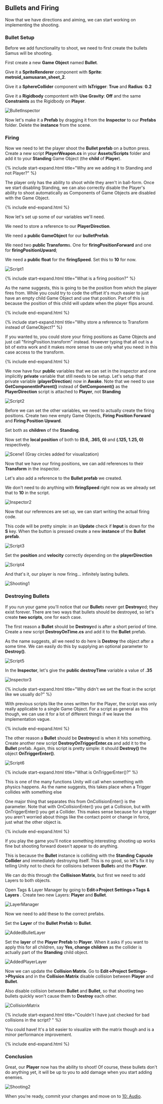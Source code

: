 ## Bullets and Firing

Now that we have directions and aiming, we can start working on implementing the shooting.

### Bullet Setup

Before we add functionality to shoot, we need to first create the bullets Samus will be shooting.

First create a new **Game Object** named **Bullet**.

Give it a **SpriteRenderer** component with **Sprite**: **metroid\_samusaran\_sheet\_2**.

Give it a **SphereCollider** component with **IsTrigger**: **True** and **Radius**: **0.2**

Give it a **Rigidbody** compontent with **Use Gravity**: **Off** and the same **Constraints** as the Rigidbody on **Player**.

![BulletInspector](./09/BulletInspector.PNG)

Now let's make it a **Prefab** by dragging it from the **Inspector** to our **Prefabs** folder. Delete the **instance** from the scene.

### Firing

Now we need to let the player shoot the **Bullet prefab** on a button press. Create a new script **PlayerWeapon.cs** in your **Assets/Scripts** folder and add it to your **Standing** Game Object (the **child** of **Player**).

{% include start-expand.html title="Why are we adding it to Standing and not Player?" %}
<p>The player only has the ability to shoot while they aren't in ball-form. Once we start disabling Standing, we can also correctly disable the Player's ability to shoot automatically as Components of Game Objects are disabled with the Game Object.</p>
{% include end-expand.html %}

Now let's set up some of our variables we'll need.

We need to store a reference to our **PlayerDirection**.

We need a **public GameObject** for our **bulletPrefab**.

We need two **public Transform**s. One for **firingPositionForward** and one for **firingPositionUpward**;

We need a **public float** for the **firingSpeed**. Set this to **10** for now.

![Script1](./09/Script1.PNG)

{% include start-expand.html title="What is a firing position?" %}
<p>As the name suggests, this is going to be the position from which the player fires from. While you could try to code the offset it's much easier to just have an empty child Game Object and use that position. Part of this is because the position of this child will update when the player flips around.</p>
{% include end-expand.html %}

{% include start-expand.html title="Why store a reference to Transform instead of GameObject?" %}
<p>If you wanted to, you could store your firing positions as Game Objects and just call "firingPosition.transform" instead. However typing that all out is a bit of extra work and it makes more sense to use only what you need: in this case access to the transform.</p>
{% include end-expand.html %}

We now have four **public** variables that we can set in the inspector and one implicitly **private** variable that still needs to be setup. Let's setup that private variable (**playerDirection**) now in **Awake**. Note that we need to use **GetComponentInParent()** instead of **GetComponent()** as the **PlayerDirection** script is attached to **Player**, not **Standing**

![Script2](./09/Script2.PNG)

Before we can set the other variables, we need to actually create the firing positions. 
Create two new empty Game Objects, **Firing Position Forward** and **Firing Position Upward**. 

Set both as **children** of the **Standing**.

Now set the **local position** of both to **(0.6, .365, 0)** and **(.125, 1.25, 0)** respectively.

![Scene1](./09/Scene1.PNG)
(Gray circles added for visualization)

Now that we have our firing positions, we can add references to their **Transform** in the inspector.

Let's also add a reference to the **Bullet prefab** we created.

We don't need to do anything with **firingSpeed** right now as we already set that to **10** in the script.

![Inspector2](./09/Inspector2.PNG)

Now that our references are set up, we can start writing the actual firing code. 

This code will be pretty simple: in an **Update** check if **Input** is down for the **S** key. When the button is pressed create a new **instance** of the **Bullet prefab**.

![Script3](./09/Script3.PNG)

Set the **position** and **velocity** correctly depending on the **playerDirection**

![Script4](./09/Script4.PNG)

And that's it, our player is now firing... infinitely lasting bullets.

![Shooting1](./09/Shooting1.GIF)

### Destroying Bullets

If you run your game you'll notice that our **Bullet**s never get **Destroy**ed; they exist forever. There are two ways that bullets should be destroyed, so let's create **two scripts**, one for each case.

The first reason a **Bullet** should be **Destroy**ed is after a short period of time. Create a new script **DestroyOnTime.cs** and add it to the **Bullet** prefab.

As the name suggests, all we need to do here is **Destroy** the object after a some time. We can easily do this by supplying an optional parameter to **Destroy()**.

![Script5](./09/Script5.PNG)

In the **Inspector**, let's give the **public destroyTime** variable a value of **.35**

![Inspector3](./09/Inspector3.PNG)

{% include start-expand.html title="Why didn't we set the float in the script like we usually do?" %}
<p>With previous scripts like the ones written for the Player, the script was only really applicable to a single Game Object. For a script as general as this though, we can use it for a lot of different things if we leave the implementation vague.</p>
{% include end-expand.html %}

The other reason a **Bullet** should be **Destroy**ed is when it hits something. Create another new script **DestroyOnTriggerEnter.cs** and add it to the **Bullet** prefab. Again, this script is pretty simple: it should **Destroy()** the object **OnTriggerEnter()**.

![Script6](./09/Script6.PNG)

{% include start-expand.html title="What is OnTriggerEnter()?" %}
<p>This is one of the many functions Unity will call when something with physics happens. As the name suggests, this takes place when a Trigger collides with something else</p>
<p>One major thing that separates this from OnCollisionEnter() is the parameter. Note that with OnCollisionEnter() you get a Collision, but with OnTriggerEnter() you get a Collider. This makes sense because for a trigger you aren't worried about things like the contact point or change in force, just what the other object is.</p>
{% include end-expand.html %}

If you play the game you'll notice something interesting: shooting up works fine but shooting forward doesn't appear to do anything.

This is because the **Bullet** instance is colliding with the **Standing** **Capusle Collider** and immediately destroying itself. This is no good, so let's fix it by telling Unity not to check for collisions between **Bullet**s and the **Player**.

We can do this through the **Collisison Matrix**, but first we need to add Layers to both objects.

Open Tags & Layer Manager by going to **Edit->Project Settings->Tags & Layers** . Create two new Layers: **Player** and **Bullet**.

![LayerManager](./09/LayerManager.PNG)

Now we need to add these to the correct prefabs.

Set the **Layer** of the **Bullet Prefab** to **Bullet**.

![AddedBulletLayer](./09/AddedBulletLayer.PNG)

Set the **layer** of the **Player Prefab** to **Player**. When it asks if you want to apply this for all children, say **Yes, change children** as the collider is actually part of the **Standing** child object.

![AddedPlayerLayer](./09/AddedPlayerLayer.PNG)

Now we can update the **Collision Matrix**. Go to **Edit->Project Settings->Physics** and in the **Collision Matrix** disable collision between **Player** and **Bullet**.

Also disable collision between **Bullet** and **Bullet**, so that shooting two bullets quickly won't cause them to **Destroy** each other.

![CollisionMatrix](./09/CollisionMatrix.PNG)

{% include start-expand.html title="Couldn't I have just checked for bad collisions in the script? " %}
<p>You could have! It's a bit easier to visualize with the matrix though and is a minor performance improvement.</p>
{% include end-expand.html %}

### Conclusion

Great, our **Player** now has the ability to shoot! Of course, these bullets don't do anything yet, it will be up to you to add damage when you start adding enemies.

![Shooting2](./09/Shooting2.GIF)

When you're ready, commit your changes and move on to [10: Audio](./10-Audio).